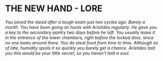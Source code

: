 # THE NEW HAND - LORE

*You joined the stead after a tough exam just two cycles ago. Barely a month.
You have been going on hunts with Aristides regularly. He gave you a key to the secondary pantry two days before he left.
You usually leave it in the entrance of the lower chambers, right before the locked door, since no one looks around there.
You do steal food from time to time. Although as of late, humidity spoils it so quickly you barely get a chance.
Aristides told you this would be your little secret, so you haven't told a soul.*
